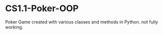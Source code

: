 # CS1.1-Poker-OOP
 Poker Game created with various classes and methods in Python. not fully working.
